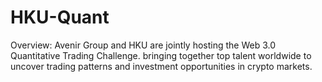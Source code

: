 # HKU-Quant
Overview: Avenir Group and HKU are jointly hosting the Web 3.0 Quantitative Trading Challenge. bringing together top talent worldwide to uncover trading patterns and investment opportunities in crypto markets.
